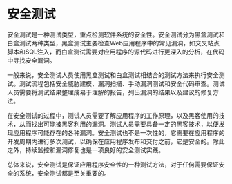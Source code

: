 # 安全测试
安全测试是一种测试类型，重点检测软件系统的安全性。安全测试分为黑盒测试和白盒测试两种类型，黑盒测试主要检查Web应用程序中的常见漏洞，如交叉站点脚本和SQL注入，而白盒测试需要对应用程序的源代码进行更深入的分析，在代码中寻找安全漏洞。

一般来说，安全测试人员使用黑盒测试和白盒测试相结合的测试方法来执行安全测试。测试流程包括安全威胁建模、漏洞扫描、手动漏洞测试和安全代码审查。测试人员需要将测试结果整理成易于理解的报告，列出漏洞的结果以及建议的修复方法。

在安全测试的过程中，测试人员需要了解应用程序的工作原理，以及黑客使用的技术，从而找出可能被黑客利用的漏洞。测试人员需要具备一定的黑客技术，以便发现应用程序可能存在的各种漏洞。安全测试也不是一次性的，它需要在应用程序的开发周期内进行多次测试，以确保在应用程序发布和交付之前，它是安全的。除此之外，持续监控和漏洞修复也是一项良好的安全测试实践。

总体来说，安全测试是保证应用程序安全性的一种测试方法，对于任何需要保证安全的系统，安全测试都是至关重要的。